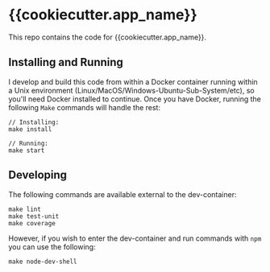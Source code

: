 # {{cookiecutter.app_name}}

This repo contains the code for {{cookiecutter.app_name}}.

## Installing and Running

I develop and build this code from within a Docker container running within a Unix environment (Linux/MacOS/Windows-Ubuntu-Sub-System/etc), so you'll need Docker installed to continue. Once you have Docker, running the following `Make` commands will handle the rest:

```
// Installing:
make install

// Running:
make start
```

## Developing

The following commands are available external to the dev-container:

```
make lint
make test-unit
make coverage
```

However, if you wish to enter the dev-container and run commands with `npm` you can use the following:

```
make node-dev-shell
```